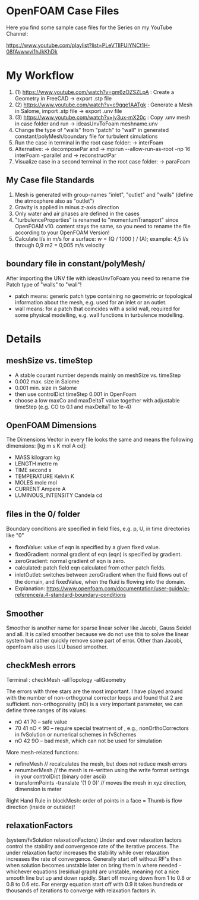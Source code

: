 # OpenFOAM Case Files
Here you find some sample case files for the Series on my YouTube Channel:

https://www.youtube.com/playlist?list=PLeVTllFUlYNCt1H-08fAvwwvi1hJkKhDk

# My Workflow
1. (1) https://www.youtube.com/watch?v=gm6zOZSZLpA : Create a Geometry in FreeCAD -> export .stp file
2. (2) https://www.youtube.com/watch?v=c9gge1AATgk : Generate a Mesh in Salome, import .stp file -> export .unv file
3. (3) https://www.youtube.com/watch?v=jy3ux-mX20c : Copy .unv mesh in case folder and run -> ideasUnvToFoam meshname.unv 
4. Change the type of "walls" from "patch" to "wall" in generated constant/polyMesh/boundary file for turbulent simulations
5. Run the case in terminal in the root case folder: -> interFoam
6. Alternative: -> decomposePar and -> mpirun --allow-run-as-root -np 16 interFoam -parallel and -> reconstructPar
8. Visualize case in a second terminal in the root case folder: -> paraFoam

## My Case file Standards
1. Mesh is generated with group-names "inlet", "outlet" and "walls" (define the atmosphere also as "outlet")
2. Gravity is applied in minus z-axis direction
3. Only water and air phases are defined in the cases
4. "turbulenceProperties" is renamed to "momentumTransport" since OpenFOAM v10. content stays the same, so you need to rename the file according to your OpenFOAM Version!
5. Calculate l/s in m/s for a surface: $w = ($Q / 1000 ) / (A); example: 4,5 l/s through  0,9 m2 = 0,005 m/s velocity

## boundary file in constant/polyMesh/ 
After importing the UNV file with ideasUnvToFoam you need to rename the Patch type of "walls" to "wall"!
- patch means: generic patch type containing no geometric or topological information about the mesh, e.g. used for an inlet or an outlet.
- wall means: for a patch that coincides with a solid wall, required for some physical modelling, e.g. wall functions in turbulence modelling.

# Details

## meshSize vs. timeStep
- A stable courant number depends mainly on meshSize vs. timeStep
- 0.002 max. size in Salome
- 0.001 min. size in Salome
- then use controlDict timeStep 0.001 in OpenFoam
- choose a low maxCo and maxDeltaT value together with adjustable timeStep (e.g. CO to 0.1 and maxDeltaT to 1e-4)

## OpenFOAM Dimensions
The Dimensions Vector in every file looks the same and means the following dimensions: [kg m s K mol A cd]:
- MASS 	kilogram 	kg
- LENGTH 	metre 	m
- TIME 	second 	s
- TEMPERATURE 	Kelvin 	K
- MOLES 	mole 	mol
- CURRENT 	Ampere 	A
- LUMINOUS_INTENSITY 	Candela 	cd

## files in the 0/ folder 
Boundary conditions are speciﬁed in ﬁeld ﬁles, e.g. p, U, in time directories like "0"
- ﬁxedValue: value of eqn is speciﬁed by a given fixed value.
- ﬁxedGradient: normal gradient of eqn (eqn) is speciﬁed by gradient.
- zeroGradient: normal gradient of eqn is zero.
- calculated: patch ﬁeld eqn calculated from other patch ﬁelds.
- inletOutlet: switches between zeroGradient when the ﬂuid ﬂows out of the domain, and ﬁxedValue, when the ﬂuid is ﬂowing into the domain.
- Explanation: https://www.openfoam.com/documentation/user-guide/a-reference/a.4-standard-boundary-conditions

## Smoother
Smoother is another name for sparse linear solver like Jacobi, Gauss Seidel and all.
It is called smoother because we do not use this to solve the linear system but rather quickly remove some part of error.
Other than Jacobi, openfoam also uses ILU based smoother. 

## checkMesh errors
Terminal : checkMesh -allTopology -allGeometry

The errors with three stars are the most important. I have played around with the number of non-orthogonal corrector loops and found that 2 are sufficient.
non-orthogonality (nO) is a very important parameter, we can define three ranges of its values:
- nO 41 70 – safe value
- 70 41 nO < 90 – require special treatment of , e.g., nonOrthoCorrectors in fvSolution or numerical schemes in fvSchemes
- nO 42 9O – bad mesh, which can not be used for simulation

More mesh-related functions:

- refineMesh // recalculates the mesh, but does not reduce mesh errors
- renumberMesh   // the mesh is re-written using the write format settings in your controlDict (binary oder ascii)
- transformPoints -translate '(1 0 0)' // moves the mesh in xyz direction, dimension is meter

Right Hand Rule in blockMesh: order of points in a face = Thumb is flow direction (inside or outside)!

## relaxationFactors
(system/fvSolution relaxationFactors)
Under and over relaxation factors control the stability and convergence rate of the iterative process.
The under relaxation factor increases the stability while over relaxation increases the rate of convergence.
Generally start off without RF's then when solution becomes unstable later on bring them in where needed - whichever equations (residual graph) are unstable, 
meaning not a nice smooth line but up and down rapidly. Start off moving down from 1 to 0.8 or 0.8 to 0.6 etc. 
For energy equation start off with 0.9 it takes hundreds or thousands of iterations to converge with relaxation factors in.
